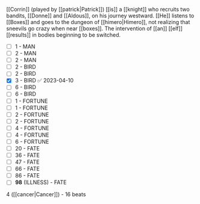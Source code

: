 
[[Corrin]] (played by [[patrick|Patrick]]) [[is]] a [[knight]] who recruits two bandits, [[Donne]] and [[Aldous]], on his journey westward. [[He]] listens to [[Boxes]] and goes to the dungeon of [[himero|Himero]], not realizing that sneevils go crazy when near [[boxes]]. The intervention of [[an]] [[elf]] [[results]] in bodies beginning to be switched.

- [ ] 1 - MAN
- [ ] 2 - MAN
- [ ] 2 - MAN
- [ ] 2 - BIRD
- [ ] 2 - BIRD
- [x] 3 - BIRD ✅ 2023-04-10
- [ ] 6 - BIRD
- [ ] 6 - BIRD
- [ ] 1 - FORTUNE
- [ ] 1 - FORTUNE
- [ ] 2 - FORTUNE
- [ ] 2 - FORTUNE
- [ ] 4 - FORTUNE
- [ ] 4 - FORTUNE
- [ ] 6 - FORTUNE
- [ ] 20 - FATE
- [ ] 36 - FATE
- [ ] 47 - FATE
- [ ] 66 - FATE
- [ ] 86 - FATE
- [ ] **98** (ILLNESS) - FATE

4 ([[cancer|Cancer]]) - 16 beats